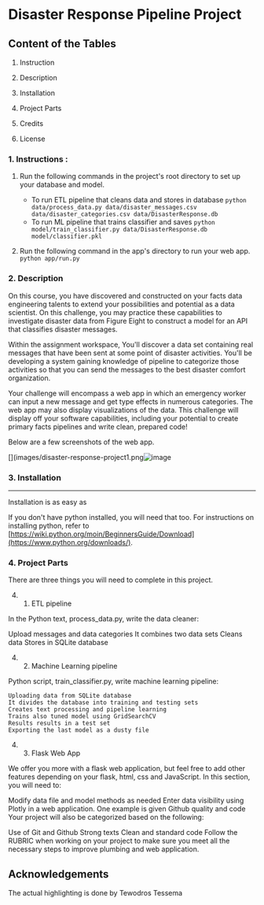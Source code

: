 # Disaster Response Pipeline Project

## Content of the Tables


   1.  Instruction

   2.  Description
 
   3.  Installation

   4.  Project Parts
  
   5.  Credits
   
   6.  License


### 1. Instructions :
   1. Run the following commands in the project's root directory to set up your database and model.

      - To run ETL pipeline that cleans data and stores in database
        `python data/process_data.py data/disaster_messages.csv data/disaster_categories.csv data/DisasterResponse.db`
      - To run ML pipeline that trains classifier and saves
        `python model/train_classifier.py data/DisasterResponse.db model/classifier.pkl`

   2.  Run the following command in the app's directory to run your web app.
    `python app/run.py`

### 2. Description   
On this course, you have discovered and constructed on your facts data engineering talents to extend your possibilities and potential as a data scientist. On this challenge, you may practice these capabilities to investigate disaster data from Figure Eight to construct a model for an API that classifies disaster messages.

Within the assignment workspace, You'll discover a data set containing real messages that have been sent at some point of disaster activities. You'll be developing a system gaining knowledge of pipeline to categorize those activities so that you can send the messages to the best disaster comfort organization.

Your challenge will encompass a web app in which an emergency worker can input a new message and get type effects in numerous categories. The web app may also display visualizations of the data. This challenge will display off your software capabilities, including your potential to create primary facts pipelines and write clean, prepared code!


Below are a few screenshots of the web app.

[](images/disaster-response-project1.png![image](https://user-images.githubusercontent.com/69160473/117585870-9afb2f00-b0c9-11eb-8e92-18eb7e960fd4.png)

### 3. Installation
------------

Installation is as easy as 

If you don't have python  installed, you will need that too.
For instructions on installing python, refer to
[https://wiki.python.org/moin/BeginnersGuide/Download](https://www.python.org/downloads/).

### 4.  Project Parts

There are three things you will need to complete in this project.

  4. 1. ETL pipeline

In the Python text, process_data.py, write the data cleaner:

Upload messages and data categories
It combines two data sets
Cleans data
Stores in SQLite database

  4. 2.  Machine Learning pipeline

 Python script, train_classifier.py, write machine learning pipeline:

    Uploading data from SQLite database
    It divides the database into training and testing sets
    Creates text processing and pipeline learning
    Trains also tuned model using GridSearchCV
    Results results in a test set
    Exporting the last model as a dusty file

 4. 3. Flask Web App

We offer you more with a flask web application, but feel free to add other features depending on your flask, html, css and JavaScript. In this section, you will need to:

Modify data file and model methods as needed
Enter data visibility using Plotly in a web application. One example is given
Github quality and code
Your project will also be categorized based on the following:

Use of Git and Github
Strong texts
Clean and standard code
Follow the RUBRIC when working on your project to make sure you meet all the necessary steps to improve plumbing and web application.

Acknowledgements
----------------

The actual highlighting is done by Tewodros Tessema
